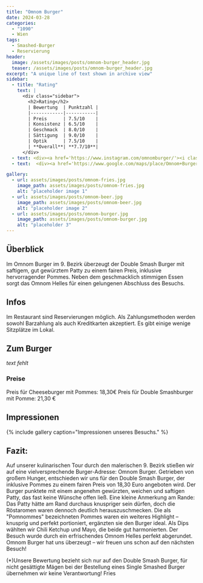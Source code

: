 ```yaml
---
title: "Omnom Burger"
date: 2024-03-28
categories:
  - "1090"
  - Wien
tags:
  - Smashed-Burger
  - Reservierung
header:
  image: /assets/images/posts/omnom-burger_header.jpg
  teaser: /assets/images/posts/omnom-burger_header.jpg
excerpt: "A unique line of text shown in archive view"
sidebar:
  - title: "Rating"
    text: |
      <div class="sidebar">
        <h2>Rating</h2>
        | Bewertung  | Punktzahl |
        |------------|-----------|
        | Preis      | 7.5/10    |
        | Konsistenz | 6.5/10    |
        | Geschmack  | 8.0/10    |
        | Sättigung  | 9.0/10    |
        | Optik      | 7.5/10    |
        | **Overall**| **7.7/10**|
      </div>
  - text: <div><a href='https://www.instagram.com/omnomburger/'><i class='fab fa-instagram'></i> Instagram</a>
  - text:  <div><a href='https://www.google.com/maps/place/Omnom+Burger/@48.2260784,16.3461829,17z/data=!3m1!4b1!4m6!3m5!1s0x476d078848f45213:0xcda53da08701492b!8m2!3d48.2260785!4d16.3507963!16s%2Fg%2F11gy7fy3mb?entry=ttu'><i class='fas fa-map-marker-alt'></i> Google Maps</a>

gallery:
  - url: assets/images/posts/omnom-fries.jpg
    image_path: assets/images/posts/omnom-fries.jpg
    alt: "placeholder image 1"
  - url: assets/images/posts/omnom-beer.jpg
    image_path: assets/images/posts/omnom-beer.jpg
    alt: "placeholder image 2"
  - url: assets/images/posts/omnom-burger.jpg
    image_path: assets/images/posts/omnom-burger.jpg
    alt: "placeholder 3"
---
```


## Überblick
Im Omnom Burger im 9. Bezirk überzeugt der Double Smash Burger mit saftigem, gut gewürztem Patty zu einem fairen Preis, inklusive hervorragender Pommes. Neben dem geschmacklich stimmigen Essen sorgt das Omnom Helles für einen gelungenen Abschluss des Besuchs.

## Infos
Im Restaurant sind Reservierungen möglich. Als Zahlungsmethoden werden sowohl Barzahlung als auch Kreditkarten akzeptiert. Es gibt einige wenige Sitzplätze im Lokal.

## Zum Burger
*text fehlt*

### Preise
Preis für Cheeseburger mit Pommes: 18,30€
Preis für Double Smashburger mit Pomme: 21,30 €

## Impressionen

{% include gallery caption="Impressionen unseres Besuchs." %}

## Fazit:
Auf unserer kulinarischen Tour durch den malerischen 9. Bezirk stießen wir auf eine vielversprechende Burger-Adresse: Omnom Burger. Getrieben von großem Hunger, entschieden wir uns für den Double Smash Burger, der inklusive Pommes zu einem fairen Preis von 18,30 Euro angeboten wird. Der Burger punktete mit einem angenehm gewürzten, weichen und saftigen Patty, das fast keine Wünsche offen ließ. Eine kleine Anmerkung am Rande: Das Patty hätte am Rand durchaus knuspriger sein dürfen, doch die Röstaromen waren dennoch deutlich herauszuschmecken.
Die als "Pomnommes" bezeichneten Pommes waren ein weiteres Highlight – knusprig und perfekt portioniert, ergänzten sie den Burger ideal. Als Dips wählten wir Chili Ketchup und Mayo, die beide gut harmonierten. Der Besuch wurde durch ein erfrischendes Omnom Helles perfekt abgerundet. Omnom Burger hat uns überzeugt – wir freuen uns schon auf den nächsten Besuch!

(*)Unsere Bewertung bezieht sich nur auf den Double Smash Burger, für nicht gesättigte Mägen bei der Bestellung eines Single Smashed Burger übernehmen wir keine Verantwortung!
Fries

